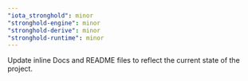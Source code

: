 ```yaml
---
"iota_stronghold": minor
"stronghold-engine": minor
"stronghold-derive": minor
"stronghold-runtime": minor
---
```


Update inline Docs and README files to reflect the current state of the project. 